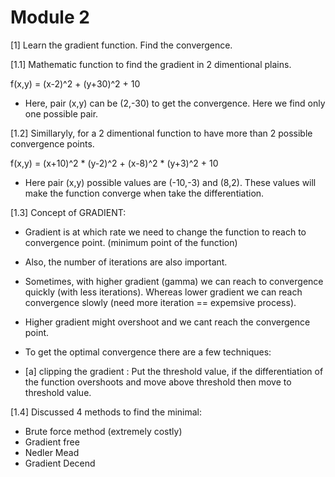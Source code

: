 # Module 2

[1] Learn the gradient function. Find the convergence. 

[1.1] Mathematic function to find the gradient in 2 dimentional plains. 

f(x,y) = (x-2)^2 + (y+30)^2 + 10
- Here, pair (x,y) can be (2,-30) to get the convergence. Here we find only one possible pair. 

[1.2] Simillaryly, for a 2 dimentional function to have more than 2 possible convergence points. 

f(x,y) = (x+10)^2 * (y-2)^2 + (x-8)^2 * (y+3)^2 + 10 
- Here pair (x,y) possible values are (-10,-3) and (8,2). These values will make the function converge when take the differentiation.


[1.3] Concept of GRADIENT: 
- Gradient is at which rate we need to change the function to reach to convergence point. (minimum point of the function)
- Also, the number of iterations are also important.
-   Sometimes, with higher gradient (gamma) we can reach to convergence quickly (with less iterations). Whereas lower gradient we can reach convergence slowly (need more iteration == expemsive process).
-   Higher gradient might overshoot and we cant reach the convergence point.

- To get the optimal convergence there are a few techniques:
-   [a] clipping the gradient : Put the threshold value, if the differentiation of the function overshoots and move above threshold then move to threshold value.

[1.4] Discussed 4 methods to find the minimal: 
- Brute force method (extremely costly)
- Gradient free
- Nedler Mead
- Gradient Decend

